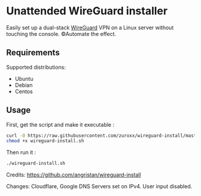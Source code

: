 # Unattended WireGuard installer

Easily set up a dual-stack [WireGuard](https://www.wireguard.com/) VPN on a Linux server without touching the console. ©Automate the effect.

## Requirements

Supported distributions:

- Ubuntu
- Debian
- Centos

## Usage

First, get the script and make it executable :

```bash
curl -O https://raw.githubusercontent.com/zuroxx/wireguard-install/master/wireguard-install.sh
chmod +x wireguard-install.sh
```

Then run it :

```sh
./wireguard-install.sh
```

Credits:
https://github.com/angristan/wireguard-install


Changes: Cloudflare, Google DNS Servers set on IPv4. User input disabled.

